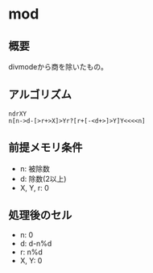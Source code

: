 # mod
## 概要
divmodeから商を除いたもの。

## アルゴリズム

```bf
ndrXY
n[n->d-[>r+>X]>Yr?[r+[-<d+>]>Y]Y<<<<n]
```

## 前提メモリ条件

+ n: 被除数
+ d: 除数(2以上)
+ X, Y, r: 0

## 処理後のセル

+ n: 0
+ d: d-n%d
+ r: n%d
+ X, Y: 0
